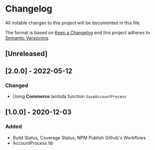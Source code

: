 # Changelog

All notable changes to this project will be documented in this file.

The format is based on [Keep a Changelog](http://keepachangelog.com/en/1.0.0/)
and this project adheres to [Semantic Versioning](http://semver.org/spec/v2.0.0.html).

## [Unreleased]

## [2.0.0] - 2022-05-12
### Changed
- Using **Commerce** lambda function `SaveAccountProcess`

## [1.0.0] - 2020-12-03
### Added
- Build Status, Coverage Status, NPM Publish Github's Workflows
- AccountProcess lib
